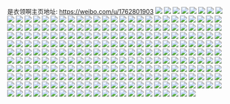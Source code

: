 是衣领啊主页地址: https://weibo.com/u/1762801903 
![](https://wx4.sinaimg.cn/mw2000/691238efly1h8z7fch7xlj21yc0wib29.jpg) 
![](https://wx4.sinaimg.cn/mw2000/691238efly1h8op07vy1pj21o0280b29.jpg) 
![](https://wx4.sinaimg.cn/mw2000/691238efly1h8op0907vjj21nz27ze81.jpg) 
![](https://wx4.sinaimg.cn/mw2000/691238efly1h8op0lapdfj22c03404qr.jpg) 
![](https://wx4.sinaimg.cn/mw2000/691238efly1h8op0an5tzj21o0280b29.jpg) 
![](https://wx4.sinaimg.cn/mw2000/691238efly1h8op06f6nej21bg1bgn7m.jpg) 
![](https://wx4.sinaimg.cn/mw2000/691238efly1h8op5b2ba9j21by36cb29.jpg) 
![](https://wx4.sinaimg.cn/mw2000/691238efgy1h8iyo2qh0lj23402c0npe.jpg) 
![](https://wx4.sinaimg.cn/mw2000/691238efgy1h8iyp0dqbmj22c03404qq.jpg) 
![](https://wx4.sinaimg.cn/mw2000/691238efgy1h8iyopfa8xj224836cx6p.jpg) 
![](https://wx4.sinaimg.cn/mw2000/691238efgy1h8iyox00w0j24802tc1kz.jpg) 
![](https://wx4.sinaimg.cn/mw2000/691238efgy1h8iyosz28yj24802tcx6q.jpg) 
![](https://wx4.sinaimg.cn/mw2000/691238efgy1h8iyo6ym4fj21r02c04qq.jpg) 
![](https://wx4.sinaimg.cn/mw2000/691238efgy1h8iyochzpgj23402c0u0y.jpg) 
![](https://wx4.sinaimg.cn/mw2000/691238efgy1h8iyoyceixj23402c01ky.jpg) 
![](https://wx4.sinaimg.cn/mw2000/691238efgy1h8iyojoh5dj22ps1j61kx.jpg) 
![](https://wx4.sinaimg.cn/mw2000/691238efly1h87grflu0fj22c0340npf.jpg) 
![](https://wx4.sinaimg.cn/mw2000/691238efly1h87grbsw9cj22c0340qv5.jpg) 
![](https://wx4.sinaimg.cn/mw2000/691238efly1h81otiw3f9j20u01sxqbi.jpg) 
![](https://wx4.sinaimg.cn/mw2000/691238efly1h7wqcogf00j21o0280kjl.jpg) 
![](https://wx4.sinaimg.cn/mw2000/691238efly1h7vsopwqb7j22c0340x6r.jpg) 
![](https://wx4.sinaimg.cn/mw2000/691238efly1h7vsobppabj21o02801ky.jpg) 
![](https://wx4.sinaimg.cn/mw2000/691238efly1h7vsols0iwj22801o0u0x.jpg) 
![](https://wx4.sinaimg.cn/mw2000/691238efly1h7vsovbwqrj236c3671l1.jpg) 
![](https://wx4.sinaimg.cn/mw2000/691238efly1h7vsog4z50j22801o04qq.jpg) 
![](https://wx4.sinaimg.cn/mw2000/691238efly1h7vso9r9yjj21o0280b2a.jpg) 
![](https://wx4.sinaimg.cn/mw2000/691238efly1h7vsodqietj22801o04qq.jpg) 
![](https://wx4.sinaimg.cn/mw2000/691238efly1h7vss1gfwzj21o0280e81.jpg) 
![](https://wx4.sinaimg.cn/mw2000/691238efly1h7k5va93v7j23402c07wi.jpg) 
![](https://wx4.sinaimg.cn/mw2000/691238efly1h7k5u6wozoj22c0340npf.jpg) 
![](https://wx4.sinaimg.cn/mw2000/691238efly1h7k5v8uo78j23402c0e83.jpg) 
![](https://wx4.sinaimg.cn/mw2000/691238efly1h7k5u0b5b9j23402c07wk.jpg) 
![](https://wx4.sinaimg.cn/mw2000/691238efly1h7k5u3fwqxj22c0340x6r.jpg) 
![](https://wx4.sinaimg.cn/mw2000/691238efly1h7k5uizklyj22c0340u0y.jpg) 
![](https://wx4.sinaimg.cn/mw2000/691238efly1h7gsz10ng3j22c0340wqh.jpg) 
![](https://wx4.sinaimg.cn/mw2000/691238efly1h7gsz5u6dxj23402c0x6q.jpg) 
![](https://wx4.sinaimg.cn/mw2000/691238efly1h7gsz6xt2oj21o0280kjl.jpg) 
![](https://wx4.sinaimg.cn/mw2000/691238efly1h7gsz1rhv4j21o028019x.jpg) 
![](https://wx4.sinaimg.cn/mw2000/691238efly1h7gsyynvhjj22801o0qa2.jpg) 
![](https://wx4.sinaimg.cn/mw2000/691238efly1h77l6nqz2cj20u014047a.jpg) 
![](https://wx4.sinaimg.cn/mw2000/691238efly1h77l6n0ielj22c0340ngm.jpg) 
![](https://wx4.sinaimg.cn/mw2000/691238efly1h77l6rqscsj22c0340npe.jpg) 
![](https://wx4.sinaimg.cn/mw2000/691238efly1h77l6bqg48j22c03404qr.jpg) 
![](https://wx4.sinaimg.cn/mw2000/691238efly1h77l6ewe1qj22c0340wue.jpg) 
![](https://wx4.sinaimg.cn/mw2000/691238efly1h77l6kayprj22c0340e83.jpg) 
![](https://wx4.sinaimg.cn/mw2000/691238efly1h77l8xjyhej20u01400xd.jpg) 
![](https://wx4.sinaimg.cn/mw2000/691238efly1h77l6hbttqj22c0340b2a.jpg) 
![](https://wx4.sinaimg.cn/mw2000/691238efly1h77lah7eosj21o0280kjl.jpg) 
![](https://wx4.sinaimg.cn/mw2000/691238efly1h77l6njcnjj20u0140qg6.jpg) 
![](https://wx4.sinaimg.cn/mw2000/691238efly1h77l6tjz2yj22c0340x6r.jpg) 
![](https://wx4.sinaimg.cn/mw2000/691238efly1h6z4y3fnnrj21o0280x6p.jpg) 
![](https://wx4.sinaimg.cn/mw2000/691238efly1h6z4y5ciq9j22801o018m.jpg) 
![](https://wx4.sinaimg.cn/mw2000/691238efly1h6z4y84y71j22801o0www.jpg) 
![](https://wx4.sinaimg.cn/mw2000/691238efly1h6x6pi0bhwj22c0340x6p.jpg) 
![](https://wx4.sinaimg.cn/mw2000/691238efly1h6x6qonds1j23402c0ayr.jpg) 
![](https://wx4.sinaimg.cn/mw2000/691238efly1h6x6r7o78fj23402c0qv7.jpg) 
![](https://wx4.sinaimg.cn/mw2000/691238efly1h6x6u25u0ij22c0340kjm.jpg) 
![](https://wx4.sinaimg.cn/mw2000/691238efly1h6x6slz2nij23402c049v.jpg) 
![](https://wx4.sinaimg.cn/mw2000/691238efly1h6x6r1pu2rj23402c0q7x.jpg) 
![](https://wx4.sinaimg.cn/mw2000/691238efly1h6x6rpmbhxj22c03401kx.jpg) 
![](https://wx4.sinaimg.cn/mw2000/691238efly1h6x6q0x223j22c03407wi.jpg) 
![](https://wx4.sinaimg.cn/mw2000/691238efly1h6x6tyfyylj23402c01kz.jpg) 
![](https://wx4.sinaimg.cn/mw2000/691238efly1h6x6u0guqij23402c0qv6.jpg) 
![](https://wx4.sinaimg.cn/mw2000/691238efly1h6uum7ksxnj23402c0x6q.jpg) 
![](https://wx4.sinaimg.cn/mw2000/691238efly1h6uum92yvuj22zb28hqv5.jpg) 
![](https://wx4.sinaimg.cn/mw2000/691238efly1h6uulzj6wgj23402c0qv6.jpg) 
![](https://wx4.sinaimg.cn/mw2000/691238efly1h6uuldyitzj226i2woqv7.jpg) 
![](https://wx4.sinaimg.cn/mw2000/691238efly1h6uum1yb5aj22c03407wi.jpg) 
![](https://wx4.sinaimg.cn/mw2000/691238efly1h6uulvas6nj22za28gkc0.jpg) 
![](https://wx4.sinaimg.cn/mw2000/691238efly1h6uulr7grtj22c0340npe.jpg) 
![](https://wx4.sinaimg.cn/mw2000/691238efly1h6uumf4x5dj21z42mukjm.jpg) 
![](https://wx4.sinaimg.cn/mw2000/691238efly1h6uulkme9zj22c0340u13.jpg) 
![](https://wx4.sinaimg.cn/mw2000/691238efly1h6tnmb142fj22c0340x6q.jpg) 
![](https://wx4.sinaimg.cn/mw2000/691238efly1h6tno2ubduj23402c0n3d.jpg) 
![](https://wx4.sinaimg.cn/mw2000/691238efly1h6tnnmdletj23402c0u0x.jpg) 
![](https://wx4.sinaimg.cn/mw2000/691238efly1h6tnn5emy0j222k2reawc.jpg) 
![](https://wx4.sinaimg.cn/mw2000/691238efly1h6tnnaxy8yj22bc334qv5.jpg) 
![](https://wx4.sinaimg.cn/mw2000/691238efly1h6tnnus04uj22c0340qv6.jpg) 
![](https://wx4.sinaimg.cn/mw2000/691238efly1h6tnmjkwo5j22c0340x6q.jpg) 
![](https://wx4.sinaimg.cn/mw2000/691238efly1h6tnms7n1dj22c0340x6q.jpg) 
![](https://wx4.sinaimg.cn/mw2000/691238efly1h6tnn25bq5j23402c01kz.jpg) 
![](https://wx4.sinaimg.cn/mw2000/691238efly1h6tnnfvy0xj22bc3347wh.jpg) 
![](https://wx4.sinaimg.cn/mw2000/691238efly1h6sgmr50tkj22c02c0hdt.jpg) 
![](https://wx4.sinaimg.cn/mw2000/691238efly1h6sgmzknvxj233y1qzx6p.jpg) 
![](https://wx4.sinaimg.cn/mw2000/691238efly1h6sgn32wm4j22c0340hdt.jpg) 
![](https://wx4.sinaimg.cn/mw2000/691238efly1h6sgmp69tgj22c03407wi.jpg) 
![](https://wx4.sinaimg.cn/mw2000/691238efly1h6sgoacfryj23402c0b29.jpg) 
![](https://wx4.sinaimg.cn/mw2000/691238efly1h6sgmxe3prj22c0340e84.jpg) 
![](https://wx4.sinaimg.cn/mw2000/691238efly1h6r2gioqi4j23402c01kx.jpg) 
![](https://wx4.sinaimg.cn/mw2000/691238efly1h6r2gsp6a2j23402c0hdw.jpg) 
![](https://wx4.sinaimg.cn/mw2000/691238efly1h6r2h75fi7j23402c0e7e.jpg) 
![](https://wx4.sinaimg.cn/mw2000/691238efly1h6r2he5vd8j23402c0e83.jpg) 
![](https://wx4.sinaimg.cn/mw2000/691238efly1h6r2hg8cddj21vw1exkjl.jpg) 
![](https://wx4.sinaimg.cn/mw2000/691238efly1h6r2g27s3nj22c0340e84.jpg) 
![](https://wx4.sinaimg.cn/mw2000/691238efly1h6nkpvisytj20p014f7m7.jpg) 
![](https://wx4.sinaimg.cn/mw2000/691238efly1h6jbnivtcqj22c034013x.jpg) 
![](https://wx4.sinaimg.cn/mw2000/691238efly1h6jbt9qmsuj22c03401l0.jpg) 
![](https://wx4.sinaimg.cn/mw2000/691238efly1h6jbtcw2h1j22bj33de82.jpg) 
![](https://wx4.sinaimg.cn/mw2000/691238efly1h6jbpyejwzj21jb25hqv5.jpg) 
![](https://wx4.sinaimg.cn/mw2000/691238efly1h6jbsq5yyrj21o0280e81.jpg) 
![](https://wx4.sinaimg.cn/mw2000/691238efly1h6jbr3er9vj21o0280npd.jpg) 
![](https://wx4.sinaimg.cn/mw2000/691238efly1h6jbr4h5lsj21o0280qkf.jpg) 
![](https://wx4.sinaimg.cn/mw2000/691238efly1h6jbt6b4xjj21hq1znhdt.jpg) 
![](https://wx4.sinaimg.cn/mw2000/691238efly1h6jbr5eh12j21o0280qnk.jpg) 
![](https://wx4.sinaimg.cn/mw2000/691238efly1h6i8x2jsemj22c0340qv6.jpg) 
![](https://wx4.sinaimg.cn/mw2000/691238efly1h6i8x46pclj23402c0x6q.jpg) 
![](https://wx4.sinaimg.cn/mw2000/691238efly1h6i8y7yq8aj22c0340kjl.jpg) 
![](https://wx4.sinaimg.cn/mw2000/691238efly1h6i8y5yxr9j22c0340qv6.jpg) 
![](https://wx4.sinaimg.cn/mw2000/691238efly1h6a2r3bvemj229730aqv7.jpg) 
![](https://wx4.sinaimg.cn/mw2000/691238efly1h6a2qtrqmxj22c0340n32.jpg) 
![](https://wx4.sinaimg.cn/mw2000/691238efly1h6a2qvwldwj22c03407wi.jpg) 
![](https://wx4.sinaimg.cn/mw2000/691238efly1h6a2qkw7hmj22tb23zami.jpg) 
![](https://wx4.sinaimg.cn/mw2000/691238efly1h6a32gkwmij22c0340gs9.jpg) 
![](https://wx4.sinaimg.cn/mw2000/691238efly1h6a2qpx2bfj22c03404ek.jpg) 
![](https://wx4.sinaimg.cn/mw2000/691238efly1h6a2r4ir81j22c0340qv5.jpg) 
![](https://wx4.sinaimg.cn/mw2000/691238efly1h6a2uwriilj21o0280k11.jpg) 
![](https://wx4.sinaimg.cn/mw2000/691238efly1h647ztluwvj22c0340npf.jpg) 
![](https://wx4.sinaimg.cn/mw2000/691238efly1h647yzw76qj22c0340x6r.jpg) 
![](https://wx4.sinaimg.cn/mw2000/691238efly1h647z2sr9qj22c03404qs.jpg) 
![](https://wx4.sinaimg.cn/mw2000/691238efly1h647yvvc05j22c0340aku.jpg) 
![](https://wx4.sinaimg.cn/mw2000/691238efly1h647zjo09bj22c0341gyk.jpg) 
![](https://wx4.sinaimg.cn/mw2000/691238efly1h647zcbpyaj21yw2mj16k.jpg) 
![](https://wx4.sinaimg.cn/mw2000/691238efly1h647zw9qurj22801o0e82.jpg) 
![](https://wx4.sinaimg.cn/mw2000/691238efly1h647zyds3nj21o0280x6p.jpg) 
![](https://wx4.sinaimg.cn/mw2000/691238efly1h64802amobj22801o01ky.jpg) 
![](https://wx4.sinaimg.cn/mw2000/691238efly1h647z9asq1j22c03401l0.jpg) 
![](https://wx4.sinaimg.cn/mw2000/691238efly1h647zme0e3j21zi1zie82.jpg) 
![](https://wx4.sinaimg.cn/mw2000/691238efly1h647ys8jlej22c0341txm.jpg) 
![](https://wx4.sinaimg.cn/mw2000/691238efly1h647z5n0fcj22c0340x6r.jpg) 
![](https://wx4.sinaimg.cn/mw2000/691238efly1h647ywq8jjj22by1qze81.jpg) 
![](https://wx4.sinaimg.cn/mw2000/691238efly1h647zqd87fj22c0341kjn.jpg) 
![](https://wx4.sinaimg.cn/mw2000/691238efly1h64806gqcsj23402c0npe.jpg) 
![](https://wx4.sinaimg.cn/mw2000/691238efly1h64804en61j22c03407wj.jpg) 
![](https://wx4.sinaimg.cn/mw2000/691238efly1h64808reccj23402c0qv7.jpg) 
![](https://wx4.sinaimg.cn/mw2000/691238efly1h6328hnndpj22c03404qr.jpg) 
![](https://wx4.sinaimg.cn/mw2000/691238efly1h63289qp1qj23402c0qv6.jpg) 
![](https://wx4.sinaimg.cn/mw2000/691238efly1h6328lp6l6j22c0340u0y.jpg) 
![](https://wx4.sinaimg.cn/mw2000/691238efly1h63299m3frj22yo1o04qq.jpg) 
![](https://wx4.sinaimg.cn/mw2000/691238efly1h6328x1secj22c0340qv6.jpg) 
![](https://wx4.sinaimg.cn/mw2000/691238efly1h6328cj4tmj22c03407wi.jpg) 
![](https://wx4.sinaimg.cn/mw2000/691238efly1h6328mvgilj20uk2hs1kx.jpg) 
![](https://wx4.sinaimg.cn/mw2000/691238efly1h6328fdvhmj22c0340b2c.jpg) 
![](https://wx4.sinaimg.cn/mw2000/691238efly1h6328j7sp3j21o0280npd.jpg) 
![](https://wx4.sinaimg.cn/mw2000/691238efly1h6328rn00zj225x2vwqv7.jpg) 
![](https://wx4.sinaimg.cn/mw2000/691238efly1h6328slb53j22c0340qv6.jpg) 
![](https://wx4.sinaimg.cn/mw2000/691238efly1h6328ts4z8j22c0340hdu.jpg) 
![](https://wx4.sinaimg.cn/mw2000/691238efly1h6328o9aslj22c0340x6q.jpg) 
![](https://wx4.sinaimg.cn/mw2000/691238efly1h61xm69oyqj22c03404qp.jpg) 
![](https://wx4.sinaimg.cn/mw2000/691238efly1h61xm1ahpfj22yo1o0hdu.jpg) 
![](https://wx4.sinaimg.cn/mw2000/691238efly1h61xm3alzkj22yo1o0hdu.jpg) 
![](https://wx4.sinaimg.cn/mw2000/691238efly1h61xm70r4dj22c02c04qp.jpg) 
![](https://wx4.sinaimg.cn/mw2000/691238efly1h61xm853onj22c03404qc.jpg) 
![](https://wx4.sinaimg.cn/mw2000/691238efly1h61xm5m6vjj22c03407wi.jpg) 
![](https://wx4.sinaimg.cn/mw2000/691238efly1h61xm9ozu7j22c0340b2a.jpg) 
![](https://wx4.sinaimg.cn/mw2000/691238efly1h61xm4h9b6j22c0340hdu.jpg) 
![](https://wx4.sinaimg.cn/mw2000/691238efly1h61xmajyotj22c03407wh.jpg) 
![](https://wx4.sinaimg.cn/mw2000/691238efly1h5v2gldvwpj20wi1ycb2a.jpg) 
![](https://wx4.sinaimg.cn/mw2000/691238efly1h5uzsdnf0xj22c03401ky.jpg) 
![](https://wx4.sinaimg.cn/mw2000/691238efly1h5uzscjpwhj22c0340npf.jpg) 
![](https://wx4.sinaimg.cn/mw2000/691238efly1h5uzserizpj22c0340hdu.jpg) 
![](https://wx4.sinaimg.cn/mw2000/691238efly1h5uzsfmwa1j22c0340b2a.jpg) 
![](https://wx4.sinaimg.cn/mw2000/691238efly1h5uzsnv9boj23402c0npe.jpg) 
![](https://wx4.sinaimg.cn/mw2000/691238efly1h5uzsjm4bsj22c0340kjm.jpg) 
![](https://wx4.sinaimg.cn/mw2000/691238efly1h5uzsgmapvj22c0340x6q.jpg) 
![](https://wx4.sinaimg.cn/mw2000/691238efly1h5uzs94ocnj22c03404qr.jpg) 
![](https://wx4.sinaimg.cn/mw2000/691238efly1h5uzsldqmsj22c03407wh.jpg) 
![](https://wx4.sinaimg.cn/mw2000/691238efly1h5rhu8l0fqj22c03401ky.jpg) 
![](https://wx4.sinaimg.cn/mw2000/691238efly1h5o1ki57eej227a1ng7wk.jpg) 
![](https://wx4.sinaimg.cn/mw2000/691238efly1h5o1kliyp5j22c02c0he1.jpg) 
![](https://wx4.sinaimg.cn/mw2000/691238efly1h5o1konwjqj22bc334qv7.jpg) 
![](https://wx4.sinaimg.cn/mw2000/691238efly1h5o1krs9ygj21yk1yke82.jpg) 
![](https://wx4.sinaimg.cn/mw2000/691238efly1h5o1kqlouaj23342bcb2e.jpg) 
![](https://wx4.sinaimg.cn/mw2000/691238efly1h5o1kn2gplj22c02c0hdv.jpg) 
![](https://wx4.sinaimg.cn/mw2000/691238efly1h5eubs4z0aj22c0340hdv.jpg) 
![](https://wx4.sinaimg.cn/mw2000/691238efly1h5eubl7ox4j21vw1vwu0x.jpg) 
![](https://wx4.sinaimg.cn/mw2000/691238efly1h5eubzi5bdj22c03401l0.jpg) 
![](https://wx4.sinaimg.cn/mw2000/691238efly1h5eucc7043j23402c0kjm.jpg) 
![](https://wx4.sinaimg.cn/mw2000/691238efly1h5euc78sgsj22c0340u0z.jpg) 
![](https://wx4.sinaimg.cn/mw2000/691238efly1h5do1kkajsj22c0340b2a.jpg) 
![](https://wx4.sinaimg.cn/mw2000/691238efly1h5do1m51c8j22c0340b2a.jpg) 
![](https://wx4.sinaimg.cn/mw2000/691238efly1h5do1nw659j21o0280npd.jpg) 
![](https://wx4.sinaimg.cn/mw2000/691238efly1h5do1jir0qj21o0280kjl.jpg) 
![](https://wx4.sinaimg.cn/mw2000/691238efly1h5do1po68nj21o0280x6p.jpg) 
![](https://wx4.sinaimg.cn/mw2000/691238efly1h5do1rrq1zj21o0280kjl.jpg) 
![](https://wx4.sinaimg.cn/mw2000/691238efly1h56rclkmprj22bz340000.jpg) 
![](https://wx4.sinaimg.cn/mw2000/691238efly1h56rd4n7ywj22262qwkjo.jpg) 
![](https://wx4.sinaimg.cn/mw2000/691238efly1h56rcu8g2cj21yt2meu0z.jpg) 
![](https://wx4.sinaimg.cn/mw2000/691238efly1h56rdf9uatj2296308kjo.jpg) 
![](https://wx4.sinaimg.cn/mw2000/691238efly1h56rdpx8n6j22c03407wk.jpg) 
![](https://wx4.sinaimg.cn/mw2000/691238efly1h56reho3i5j22c0340qv6.jpg) 
![](https://wx4.sinaimg.cn/mw2000/691238efly1h56refy8eyj22c0340e82.jpg) 
![](https://wx4.sinaimg.cn/mw2000/691238efly1h56re9k8abj22c0341qv7.jpg) 
![](https://wx4.sinaimg.cn/mw2000/691238efly1h56re04akzj23402c0npf.jpg) 
![](https://wx4.sinaimg.cn/mw2000/691238efly1h56rem0lwrj22c0340e82.jpg) 
![](https://wx4.sinaimg.cn/mw2000/691238efly1h56reoejosj22c0340hdu.jpg) 
![](https://wx4.sinaimg.cn/mw2000/691238efly1h56rf16oj3j22c0340kjd.jpg) 
![](https://wx4.sinaimg.cn/mw2000/691238efly1h56rcbzkvsj22c0340b29.jpg) 
![](https://wx4.sinaimg.cn/mw2000/691238efly1h56repzlq5j22c0340qv5.jpg) 
![](https://wx4.sinaimg.cn/mw2000/691238efly1h56retf9caj22c0340b2c.jpg) 
![](https://wx4.sinaimg.cn/mw2000/691238efly1h56revurykj22c03404qq.jpg) 
![](https://wx4.sinaimg.cn/mw2000/691238efly1h55jnvvdivj20uk0u0q7m.jpg) 
![](https://wx4.sinaimg.cn/mw2000/691238efly1h547ms1jx9j22c03401kx.jpg) 
![](https://wx4.sinaimg.cn/mw2000/691238efly1h547mqxmvdj21r0340x6p.jpg) 
![](https://wx4.sinaimg.cn/mw2000/691238efly1h547mt2g5mj21rp2cx7wh.jpg) 
![](https://wx4.sinaimg.cn/mw2000/691238efly1h547mjari1j22b032ou0y.jpg) 
![](https://wx4.sinaimg.cn/mw2000/691238efly1h4xizno36bj22c03404qz.jpg) 
![](https://wx4.sinaimg.cn/mw2000/691238efly1h4xiz64r7zj22c0340hdy.jpg) 
![](https://wx4.sinaimg.cn/mw2000/691238efly1h4xj0n3k17j22c0340nph.jpg) 
![](https://wx4.sinaimg.cn/mw2000/691238efly1h4xiy4tpt9j21o01o0e81.jpg) 
![](https://wx4.sinaimg.cn/mw2000/691238efly1h4xiycpeeqj21o0280npd.jpg) 
![](https://wx4.sinaimg.cn/mw2000/691238efly1h4xiy8oj5mj22801o0kjl.jpg) 
![](https://wx4.sinaimg.cn/mw2000/691238efly1h4xiytqa1nj22c0340x6q.jpg) 
![](https://wx4.sinaimg.cn/mw2000/691238efly1h4xj008h5mj22c03407wm.jpg) 
![](https://wx4.sinaimg.cn/mw2000/691238efly1h4xj0cu6ngj22c0340kjp.jpg) 
![](https://wx4.sinaimg.cn/mw2000/691238efly1h4v9pfnfmbj22c03404qs.jpg) 
![](https://wx4.sinaimg.cn/mw2000/691238efly1h4v9p6sp3jj22c03404qq.jpg) 
![](https://wx4.sinaimg.cn/mw2000/691238efly1h4v9qe26fnj23402c0npe.jpg) 
![](https://wx4.sinaimg.cn/mw2000/691238efly1h4v9vlsqinj21o0280u0x.jpg) 
![](https://wx4.sinaimg.cn/mw2000/691238efly1h4jon6fmqvj222o3401kz.jpg) 
![](https://wx4.sinaimg.cn/mw2000/691238efly1h4jomzdtnoj222o340b2a.jpg) 
![](https://wx4.sinaimg.cn/mw2000/691238efly1h4jon2tme7j222o3404qr.jpg) 
![](https://wx4.sinaimg.cn/mw2000/691238efly1h4jon7z3mcj23344monpg.jpg) 
![](https://wx4.sinaimg.cn/mw2000/691238efly1h4jon9n1sij23344mo1l1.jpg) 
![](https://wx4.sinaimg.cn/mw2000/691238efly1h4joncvjlkj24mo3347wl.jpg) 
![](https://wx4.sinaimg.cn/mw2000/691238efly1h4jon0r87kj221f325u0y.jpg) 
![](https://wx4.sinaimg.cn/mw2000/691238efly1h4jomx9lu1j222o340x6q.jpg) 
![](https://wx4.sinaimg.cn/mw2000/691238efly1h4jomvpet5j222o340u0y.jpg) 
![](https://wx4.sinaimg.cn/mw2000/691238efly1h4jonbf8okj23344mohdy.jpg) 
![](https://wx4.sinaimg.cn/mw2000/691238efly1h4jonm4k14j23344monpg.jpg) 
![](https://wx4.sinaimg.cn/mw2000/691238efly1h4ie0ossg7j21w72uanpe.jpg) 
![](https://wx4.sinaimg.cn/mw2000/691238efly1h4ie0i5zwvj222o340e83.jpg) 
![](https://wx4.sinaimg.cn/mw2000/691238efly1h4ie0lq6zzj222o340npf.jpg) 
![](https://wx4.sinaimg.cn/mw2000/691238efly1h4ie03bymej222o340qv6.jpg) 
![](https://wx4.sinaimg.cn/mw2000/691238efly1h4ie08nc06j23344moqv9.jpg) 
![](https://wx4.sinaimg.cn/mw2000/691238efly1h4ie0697fkj222o3404qr.jpg) 
![](https://wx4.sinaimg.cn/mw2000/691238efly1h4idzzg7f3j222o340b2b.jpg) 
![](https://wx4.sinaimg.cn/mw2000/691238efly1h4ie0ex7v3j23344mohdx.jpg) 
![](https://wx4.sinaimg.cn/mw2000/691238efly1h4ie0bhsskj222o340npe.jpg) 
![](https://wx4.sinaimg.cn/mw2000/691238efly1h45skp367sj2340340x6q.jpg) 
![](https://wx4.sinaimg.cn/mw2000/691238efly1h3pk9ynl5bj235s1rz7wh.jpg) 
![](https://wx4.sinaimg.cn/mw2000/691238efly1h3pka4o9w1j22c0340b2a.jpg) 
![](https://wx4.sinaimg.cn/mw2000/691238efly1h3pkb086f6j20mi0u0qcr.jpg) 
![](https://wx4.sinaimg.cn/mw2000/691238efly1h3pk9ztqb0j22c0340u0x.jpg) 
![](https://wx4.sinaimg.cn/mw2000/691238efgy1h3eoimkx0sj21400qo7is.jpg) 
![](https://wx4.sinaimg.cn/mw2000/691238efgy1h3j4lcdj92j24mo1uox6t.jpg) 
![](https://wx4.sinaimg.cn/mw2000/691238efgy1h3jdby3ushj22rw22xkjm.jpg) 
![](https://wx4.sinaimg.cn/mw2000/691238efgy1h3eoili5zej21400qowkr.jpg) 
![](https://wx4.sinaimg.cn/mw2000/691238efgy1h3eoidja8vj22q121j1kz.jpg) 
![](https://wx4.sinaimg.cn/mw2000/691238efgy1h3eoiqox40j24mo334npj.jpg) 
![](https://wx4.sinaimg.cn/mw2000/691238efgy1h3eoj1n3n9j22c0340npf.jpg) 
![](https://wx4.sinaimg.cn/mw2000/691238efgy1h3eoihgooij234022o1kz.jpg) 
![](https://wx4.sinaimg.cn/mw2000/691238efgy1h3eoiwa9uwj234022oe82.jpg) 
![](https://wx4.sinaimg.cn/mw2000/691238efgy1h3eoizuo7fj21eo2407wh.jpg) 
![](https://wx4.sinaimg.cn/mw2000/691238efgy1h3eoisshwcj222n3404qr.jpg) 
![](https://wx4.sinaimg.cn/mw2000/691238efgy1h3eoiipe2nj21400qo7c3.jpg) 
